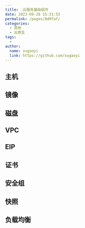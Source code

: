```yaml
---
title:  云服务基础组件
date: 2023-09-28 15:31:53
permalink: /pages/8d0faf/
categories:
  - 其他
  - 云原生
tags:
  - 
author: 
  name: xugaoyi
  link: https://github.com/xugaoyi
---
```

## 主机

## 镜像

## 磁盘

## VPC

## EIP

## 证书

## 安全组

## 快照

## 负载均衡

